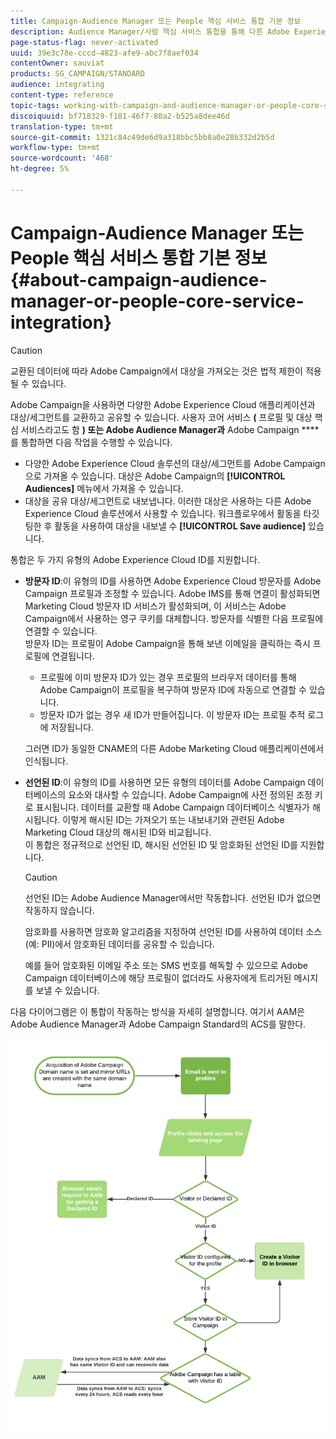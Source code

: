 ```yaml
---
title: Campaign-Audience Manager 또는 People 핵심 서비스 통합 기본 정보
description: Audience Manager/사람 핵심 서비스 통합을 통해 다른 Adobe Experience Cloud 솔루션 내에서 대상 또는 세그먼트를 공유할 수 있습니다.
page-status-flag: never-activated
uuid: 39e3c78e-cccd-4823-afe9-abc7f8aef034
contentOwner: sauviat
products: SG_CAMPAIGN/STANDARD
audience: integrating
content-type: reference
topic-tags: working-with-campaign-and-audience-manager-or-people-core-service
discoiquuid: bf718329-f181-46f7-80a2-b525a8dee46d
translation-type: tm+mt
source-git-commit: 1321c84c49de6d9a318bbc5bb8a0e28b332d2b5d
workflow-type: tm+mt
source-wordcount: '468'
ht-degree: 5%

---
```



# Campaign-Audience Manager 또는 People 핵심 서비스 통합 기본 정보{#about-campaign-audience-manager-or-people-core-service-integration}

>[!CAUTION]
>
>교환된 데이터에 따라 Adobe Campaign에서 대상을 가져오는 것은 법적 제한이 적용될 수 있습니다.

Adobe Campaign을 사용하면 다양한 Adobe Experience Cloud 애플리케이션과 대상/세그먼트를 교환하고 공유할 수 있습니다. 사용자 코어 서비스 **(** 프로필 및 대상 핵심 서비스라고도 함 **) 또는 Adobe Audience Manager과** Adobe Campaign ****&#x200B;를 통합하면 다음 작업을 수행할 수 있습니다.

* 다양한 Adobe Experience Cloud 솔루션의 대상/세그먼트를 Adobe Campaign으로 가져올 수 있습니다. 대상은 Adobe Campaign의 **[!UICONTROL Audiences]** 메뉴에서 가져올 수 있습니다.
* 대상을 공유 대상/세그먼트로 내보냅니다. 이러한 대상은 사용하는 다른 Adobe Experience Cloud 솔루션에서 사용할 수 있습니다. 워크플로우에서 활동을 타깃팅한 후 활동을 사용하여 대상을 내보낼 수 **[!UICONTROL Save audience]** 있습니다.

통합은 두 가지 유형의 Adobe Experience Cloud ID를 지원합니다.

* **방문자 ID**:이 유형의 ID를 사용하면 Adobe Experience Cloud 방문자를 Adobe Campaign 프로필과 조정할 수 있습니다. Adobe IMS를 통해 연결이 활성화되면 Marketing Cloud 방문자 ID 서비스가 활성화되며, 이 서비스는 Adobe Campaign에서 사용하는 영구 쿠키를 대체합니다. 방문자를 식별한 다음 프로필에 연결할 수 있습니다.
   <br>방문자 ID는 프로필이 Adobe Campaign을 통해 보낸 이메일을 클릭하는 즉시 프로필에 연결됩니다.
   * 프로필에 이미 방문자 ID가 있는 경우 프로필의 브라우저 데이터를 통해 Adobe Campaign이 프로필을 복구하여 방문자 ID에 자동으로 연결할 수 있습니다.
   * 방문자 ID가 없는 경우 새 ID가 만들어집니다. 이 방문자 ID는 프로필 추적 로그에 저장됩니다.

   그러면 ID가 동일한 CNAME의 다른 Adobe Marketing Cloud 애플리케이션에서 인식됩니다.

* **선언된 ID**:이 유형의 ID를 사용하면 모든 유형의 데이터를 Adobe Campaign 데이터베이스의 요소와 대사할 수 있습니다. Adobe Campaign에 사전 정의된 조정 키로 표시됩니다. 데이터를 교환할 때 Adobe Campaign 데이터베이스 식별자가 해시됩니다. 이렇게 해시된 ID는 가져오기 또는 내보내기와 관련된 Adobe Marketing Cloud 대상의 해시된 ID와 비교됩니다.
   <br>이 통합은 정규적으로 선언된 ID, 해시된 선언된 ID 및 암호화된 선언된 ID를 지원합니다.

   >[!CAUTION]
   >
   >선언된 ID는 Adobe Audience Manager에서만 작동합니다. 선언된 ID가 없으면 작동하지 않습니다.

   암호화를 사용하면 암호화 알고리즘을 지정하여 선언된 ID를 사용하여 데이터 소스(예: PII)에서 암호화된 데이터를 공유할 수 있습니다.

   예를 들어 암호화된 이메일 주소 또는 SMS 번호를 해독할 수 있으므로 Adobe Campaign 데이터베이스에 해당 프로필이 없더라도 사용자에게 트리거된 메시지를 보낼 수 있습니다.

다음 다이어그램은 이 통합이 작동하는 방식을 자세히 설명합니다. 여기서 AAM은 Adobe Audience Manager과 Adobe Campaign Standard의 ACS를 말한다.

![](assets/aam_diagram.png)